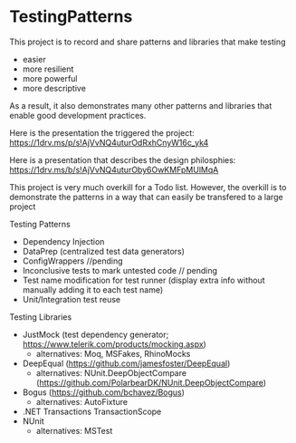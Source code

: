# TestingPatterns

This project is to record and share patterns and libraries that make testing 
- easier
- more resilient
- more powerful
- more descriptive

As a result, it also demonstrates many other patterns and libraries that enable good development practices. 

Here is the presentation the triggered the project: https://1drv.ms/p/s!AjVvNQ4uturOdRxhCnyW16c_yk4

Here is a presentation that describes the design philosphies: https://1drv.ms/b/s!AjVvNQ4uturOby6OwKMFpMUlMqA

This project is very much overkill for a Todo list. However, the overkill is to demonstrate the patterns in a way that can easily be transfered to a large project

Testing Patterns
- Dependency Injection
- DataPrep (centralized test data generators)
- ConfigWrappers //pending
- Inconclusive tests to mark untested code // pending
- Test name modification for test runner (display extra info without manually adding it to each test name)
- Unit/Integration test reuse

Testing Libraries
- JustMock (test dependency generator; https://www.telerik.com/products/mocking.aspx)
  - alternatives: Moq, MSFakes, RhinoMocks
- DeepEqual (https://github.com/jamesfoster/DeepEqual)
  - alternatives: NUnit.DeepObjectCompare (https://github.com/PolarbearDK/NUnit.DeepObjectCompare)
- Bogus (https://github.com/bchavez/Bogus)
  - alternatives: AutoFixture
- .NET Transactions TransactionScope
- NUnit
  - alternatives: MSTest
